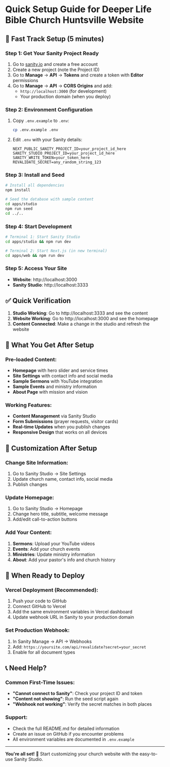 # Quick Setup Guide for Deeper Life Bible Church Huntsville Website

## 🚀 Fast Track Setup (5 minutes)

### Step 1: Get Your Sanity Project Ready
1. Go to [sanity.io](https://sanity.io) and create a free account
2. Create a new project (note the Project ID)
3. Go to **Manage** → **API** → **Tokens** and create a token with **Editor** permissions
4. Go to **Manage** → **API** → **CORS Origins** and add:
   - `http://localhost:3000` (for development)
   - Your production domain (when you deploy)

### Step 2: Environment Configuration
1. Copy `.env.example` to `.env`:
   ```bash
   cp .env.example .env
   ```

2. Edit `.env` with your Sanity details:
   ```env
   NEXT_PUBLIC_SANITY_PROJECT_ID=your_project_id_here
   SANITY_STUDIO_PROJECT_ID=your_project_id_here
   SANITY_WRITE_TOKEN=your_token_here
   REVALIDATE_SECRET=any_random_string_123
   ```

### Step 3: Install and Seed
```bash
# Install all dependencies
npm install

# Seed the database with sample content
cd apps/studio
npm run seed
cd ../..
```

### Step 4: Start Development
```bash
# Terminal 1: Start Sanity Studio
cd apps/studio && npm run dev

# Terminal 2: Start Next.js (in new terminal)
cd apps/web && npm run dev
```

### Step 5: Access Your Site
- **Website**: http://localhost:3000
- **Sanity Studio**: http://localhost:3333

## ✅ Quick Verification

1. **Studio Working**: Go to http://localhost:3333 and see the content
2. **Website Working**: Go to http://localhost:3000 and see the homepage
3. **Content Connected**: Make a change in the studio and refresh the website

## 🎯 What You Get After Setup

### Pre-loaded Content:
- **Homepage** with hero slider and service times
- **Site Settings** with contact info and social media
- **Sample Sermons** with YouTube integration
- **Sample Events** and ministry information
- **About Page** with mission and vision

### Working Features:
- **Content Management** via Sanity Studio
- **Form Submissions** (prayer requests, visitor cards)
- **Real-time Updates** when you publish changes
- **Responsive Design** that works on all devices

## 🔧 Customization After Setup

### Change Site Information:
1. Go to Sanity Studio → Site Settings
2. Update church name, contact info, social media
3. Publish changes

### Update Homepage:
1. Go to Sanity Studio → Homepage
2. Change hero title, subtitle, welcome message
3. Add/edit call-to-action buttons

### Add Your Content:
1. **Sermons**: Upload your YouTube videos
2. **Events**: Add your church events
3. **Ministries**: Update ministry information
4. **About**: Add your pastor's info and church history

## 🚀 When Ready to Deploy

### Vercel Deployment (Recommended):
1. Push your code to GitHub
2. Connect GitHub to Vercel
3. Add the same environment variables in Vercel dashboard
4. Update webhook URL in Sanity to your production domain

### Set Production Webhook:
1. In Sanity Manage → API → Webhooks
2. Add: `https://yoursite.com/api/revalidate?secret=your_secret`
3. Enable for all document types

## 📞 Need Help?

### Common First-Time Issues:
- **"Cannot connect to Sanity"**: Check your project ID and token
- **"Content not showing"**: Run the seed script again
- **"Webhook not working"**: Verify the secret matches in both places

### Support:
- Check the full README.md for detailed information
- Create an issue on GitHub if you encounter problems
- All environment variables are documented in `.env.example`

---

**You're all set!** 🎉 Start customizing your church website with the easy-to-use Sanity Studio.
